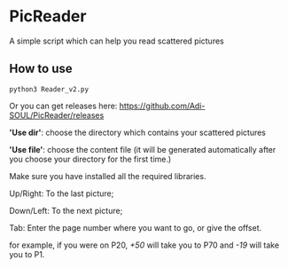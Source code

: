 # PicReader

A simple script which can help you read scattered pictures

## How to use

```shell
python3 Reader_v2.py
```
Or you can get releases here: https://github.com/Adi-SOUL/PicReader/releases

**'Use dir'**: choose the directory which contains your scattered pictures

**'Use file'**: choose the content file (it will be generated automatically after you choose your directory for the first time.)

Make sure you have installed all the required libraries.

Up/Right: To the last picture;

Down/Left: To the next picture;

Tab: Enter the page number where you want to go, or give the offset.

for example, if you were on P20, *+50* will take you to P70 and *-19* will take you to P1.
